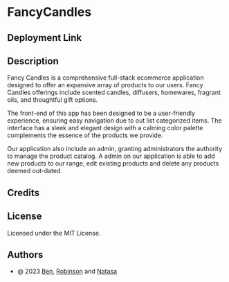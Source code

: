 # FancyCandles

## Deployment Link 

## Description 

Fancy Candles is a comprehensive full-stack ecommerce application designed to offer an expansive array of products to our users. Fancy Candles offerings include scented candles, diffusers, homewares, fragrant oils, and thoughtful gift options.

The front-end of this app has been designed to be a user-friendly experience, ensuring easy navigation due to out list categorized items. The interface has a sleek and elegant design with a calming color palette complements the essence of the products we provide.

Our application also include an admin, granting administrators the authority to manage the product catalog. A  admin on our application is able to add new products to our range, edit existing products and delete any products deemed out-dated. 



## Credits 


## License 
Licensed under the MIT License.

## Authors

- @ 2023 [Ben](https://github.com/BenCuttance), [Robinson](https://github.com/robinsonfdossantos) and [Natasa](https://github.com/Natasa00)
